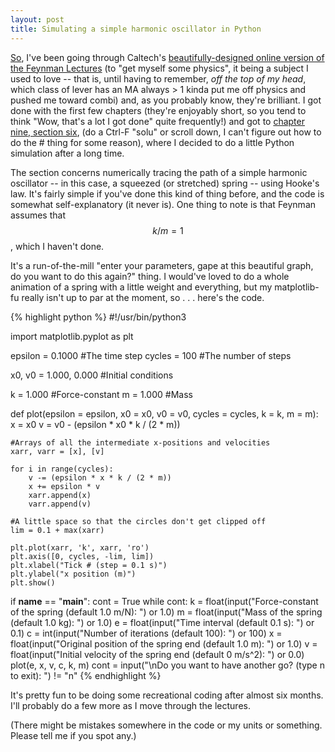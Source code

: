 ```yaml
---
layout: post
title: Simulating a simple harmonic oscillator in Python
---
```

[So](https://www.tbray.org/ongoing/When/201x/2015/04/11/So-What), I've been going through Caltech's [beautifully-designed online version of the Feynman Lectures](http://www.feynmanlectures.caltech.edu) (to "get myself some physics", it being a subject I used to love -- that is, until having to remember, *off the top of my head*, which class of lever has an MA always > 1 kinda put me off physics and pushed me toward combi) and, as you probably know, they're brilliant. I got done with the first few chapters (they're enjoyably short, so you tend to think "Wow, that's a lot I got done" quite frequently!) and got to [chapter nine, section six](www.feynmanlectures.caltech.edu/I_09.html), (do a Ctrl-F "solu" or scroll down, I can't figure out how to do the # thing for some reason), where I decided to do a little Python simulation after a long time.

The section concerns numerically tracing the path of a simple harmonic oscillator -- in this case, a squeezed (or stretched) spring -- using Hooke's law. It's fairly simple if you've done this kind of thing before, and the code is somewhat self-explanatory (it never is). One thing to note is that Feynman assumes that $$k/m = 1$$, which I haven't done.

It's a run-of-the-mill "enter your parameters, gape at this beautiful graph, do you want to do this again?" thing. I would've loved to do a whole animation of a spring with a little weight and everything, but my matplotlib-fu really isn't up to par at the moment, so . . . here's the code.

{% highlight python %}
#!/usr/bin/python3

import matplotlib.pyplot as plt

epsilon = 0.1000       #The time step
cycles = 100           #The number of steps

x0, v0 = 1.000, 0.000  #Initial conditions

k = 1.000              #Force-constant
m = 1.000              #Mass

def plot(epsilon = epsilon, x0 = x0, v0 = v0, cycles = cycles, k = k, m = m):
    x = x0
    v = v0 - (epsilon * x0 * k / (2 * m))
    
    #Arrays of all the intermediate x-positions and velocities
    xarr, varr = [x], [v]

    for i in range(cycles):
        v -= (epsilon * x * k / (2 * m))
        x += epsilon * v
        xarr.append(x)
        varr.append(v)

    #A little space so that the circles don't get clipped off 
    lim = 0.1 + max(xarr)

    plt.plot(xarr, 'k', xarr, 'ro')
    plt.axis([0, cycles, -lim, lim])
    plt.xlabel("Tick # (step = 0.1 s)")
    plt.ylabel("x position (m)")
    plt.show()

if __name__ == "__main__":
    cont = True
    while cont:
        k = float(input("Force-constant of the spring (default 1.0 m/N): ") or 1.0)
        m = float(input("Mass of the spring (default 1.0 kg): ") or 1.0)
        e = float(input("Time interval (default 0.1 s): ") or 0.1)
        c = int(input("Number of iterations (default 100): ") or 100)
        x = float(input("Original position of the spring end (default 1.0 m): ") or 1.0)
        v = float(input("Initial velocity of the spring end (default 0 m/s^2): ") or 0.0)
        plot(e, x, v, c, k, m)
        cont = input("\nDo you want to have another go? (type n to exit): ") != "n"
{% endhighlight %}

It's pretty fun to be doing some recreational coding after almost six months. I'll probably do a few more as I move through the lectures.

(There might be mistakes somewhere in the code or my units or something. Please tell me if you spot any.)
